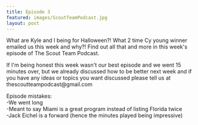 ```yaml
---
title: Episode 3
featured: images/ScoutTeamPodcast.jpg
layout: post
---
```


<p>What are Kyle and I being for Halloween?! What 2 time Cy young winner emailed us this week and why?! Find out all that and more in this week's episode of The Scout Team Podcast. </p>
<p>If I'm being honest this week wasn't our best episode and we went 15 minutes over, but we already discussed how to be better next week and if you have any ideas or topics you want discussed please tell us at thescoutteampodcast@gmail.com</p>
<p>Episode mistakes: 
<br>-We went long 
<br>-Meant to say Miami is a great program instead of listing Florida twice
<br>-Jack Eichel is a forward (hence the minutes played being impressive)</p>